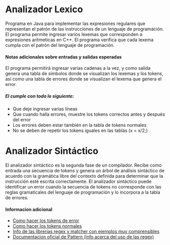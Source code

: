 # Analizador Lexico

Programa en Java para implementar las expresiones regulares que representan el patrón de las instrucciones de un lenguaje de programación. El programa permite ingresar varios lexemas que corresponden a expresiones aritmeticas en C++. El programa verifica que cada lexema cumpla con el patrón del lenguaje de programación.

#### Notas adicionales sobre entradas y salidas esperadas
El programa permitirá ingresar varias cadenas a la vez, y como salida genera una tabla de simbolos donde se visualizan los lexemas y los tokens, asi como una tabla de errores donde se visualizan el lexema que genera el error.
##### El cumple con todo lo siguiente:
+ Que deje ingresar varias líneas
+ Que cuando halla errores, muestre los tokens correctos antes y después del error
+ Los errores deben estar también en la tabla de tokens normales
+ No se deben de repetir los tokens iguales en las tablas (x = x/2;)


# Analizador Sintáctico
El analizador sintáctico es la segunda fase de un compilador. Recibe como entrada una secuencia de tokens y genera un árbol de análisis sintáctico de acuerdo con la gramática libre del contexto definida para determinar que la instrucción esté escrita correctamente. El analizador sintáctico puede identificar un error cuando la secuencia de tokens no corresponde con las reglas gramaticales del lenguaje de programación y lo incorpora a la tabla de errores.


#### Informacion adicional
+ [Como hacer los tokens de error](https://drive.google.com/open?id=1ZMFsDPFu0uCkqSe7WkhR5SwxjhEPyi5l)
+ [Como hacer los tokens normales](https://drive.google.com/open?id=1zpympdkJSz5FdZ3Kb_IHILJ2rYJkRrCI)
+ [Info de las librerias regex y matcher con ejemplos muy comprensibles](http://tutorials.jenkov.com/java-regex/matcher.html)
+ [Documentacion oficial de Pattern (info acerca del uso de las regex)](https://docs.oracle.com/javase/7/docs/api/java/util/regex/Pattern.html)